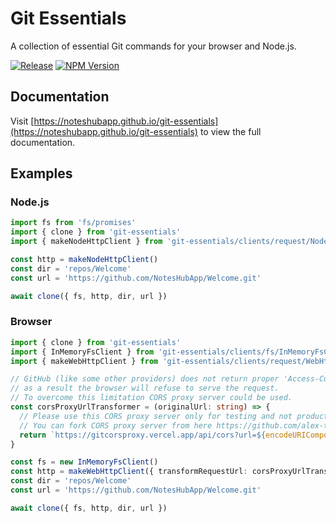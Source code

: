 # Git Essentials
A collection of essential Git commands for your browser and Node.js.

[![Release](https://github.com/NotesHubApp/git-essentials/actions/workflows/release.yml/badge.svg)](https://github.com/NotesHubApp/git-essentials/actions/workflows/release.yml)
[![NPM Version](https://img.shields.io/npm/v/git-essentials?color=33cd56&logo=npm)](https://www.npmjs.com/package/git-essentials)

## Documentation

Visit [https://noteshubapp.github.io/git-essentials](https://noteshubapp.github.io/git-essentials) to view the full documentation.

## Examples

### Node.js
```typescript
import fs from 'fs/promises'
import { clone } from 'git-essentials'
import { makeNodeHttpClient } from 'git-essentials/clients/request/NodeHttpClient'

const http = makeNodeHttpClient()
const dir = 'repos/Welcome'
const url = 'https://github.com/NotesHubApp/Welcome.git'

await clone({ fs, http, dir, url })
```

### Browser
```typescript
import { clone } from 'git-essentials'
import { InMemoryFsClient } from 'git-essentials/clients/fs/InMemoryFsClient'
import { makeWebHttpClient } from 'git-essentials/clients/request/WebHttpClient'

// GitHub (like some other providers) does not return proper 'Access-Control-Allow-Origin' header
// as a result the browser will refuse to serve the request.
// To overcome this limitation CORS proxy server could be used.
const corsProxyUrlTransformer = (originalUrl: string) => {
  // Please use this CORS proxy server only for testing and not production use.
  // You can fork CORS proxy server from here https://github.com/alex-titarenko/gitcorsproxy
  return `https://gitcorsproxy.vercel.app/api/cors?url=${encodeURIComponent(originalUrl)}`
}

const fs = new InMemoryFsClient()
const http = makeWebHttpClient({ transformRequestUrl: corsProxyUrlTransformer })
const dir = 'repos/Welcome'
const url = 'https://github.com/NotesHubApp/Welcome.git'

await clone({ fs, http, dir, url })
```

